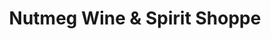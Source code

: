 ---
title: "Nutmeg Wine & Spirit Shoppe"
url: /woodbury/nutmeg-wine-und-spirit-shoppe/
shop: Spirituosen
---